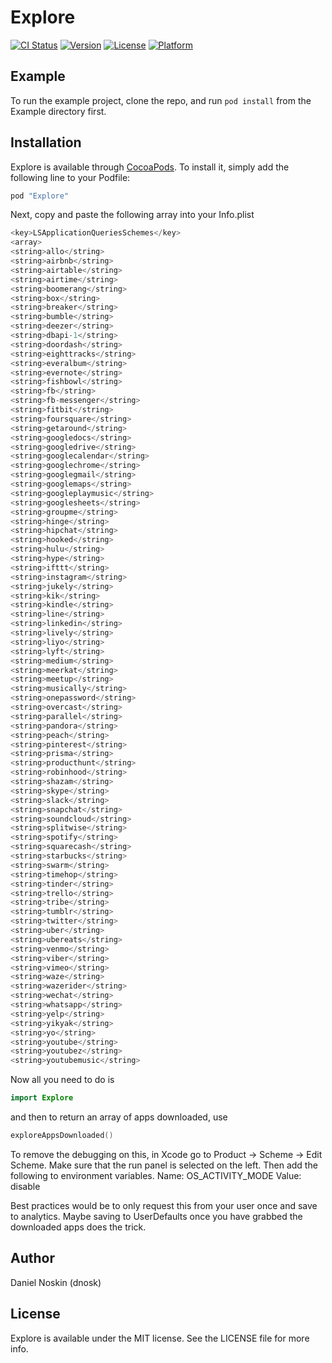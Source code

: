 # Explore

[![CI Status](http://img.shields.io/travis/dnosk/Explore.svg?style=flat)](https://travis-ci.org/dnosk/Explore)
[![Version](https://img.shields.io/cocoapods/v/Explore.svg?style=flat)](http://cocoapods.org/pods/Explore)
[![License](https://img.shields.io/cocoapods/l/Explore.svg?style=flat)](http://cocoapods.org/pods/Explore)
[![Platform](https://img.shields.io/cocoapods/p/Explore.svg?style=flat)](http://cocoapods.org/pods/Explore)

## Example

To run the example project, clone the repo, and run `pod install` from the Example directory first.

## Installation

Explore is available through [CocoaPods](http://cocoapods.org). To install
it, simply add the following line to your Podfile:

```ruby
pod "Explore"
```

Next, copy and paste the following array into your Info.plist

```swift
<key>LSApplicationQueriesSchemes</key>
<array>
<string>allo</string>
<string>airbnb</string>
<string>airtable</string>
<string>airtime</string>
<string>boomerang</string>
<string>box</string>
<string>breaker</string>
<string>bumble</string>
<string>deezer</string>
<string>dbapi-1</string>
<string>doordash</string>
<string>eighttracks</string>
<string>everalbum</string>
<string>evernote</string>
<string>fishbowl</string>
<string>fb</string>
<string>fb-messenger</string>
<string>fitbit</string>
<string>foursquare</string>
<string>getaround</string>
<string>googledocs</string>
<string>googledrive</string>
<string>googlecalendar</string>
<string>googlechrome</string>
<string>googlegmail</string>
<string>googlemaps</string>
<string>googleplaymusic</string>
<string>googlesheets</string>
<string>groupme</string>
<string>hinge</string>
<string>hipchat</string>
<string>hooked</string>
<string>hulu</string>
<string>hype</string>
<string>ifttt</string>
<string>instagram</string>
<string>jukely</string>
<string>kik</string>
<string>kindle</string>
<string>line</string>
<string>linkedin</string>
<string>lively</string>
<string>liyo</string>
<string>lyft</string>
<string>medium</string>
<string>meerkat</string>
<string>meetup</string>
<string>musically</string>
<string>onepassword</string>
<string>overcast</string>
<string>parallel</string>
<string>pandora</string>
<string>peach</string>
<string>pinterest</string>
<string>prisma</string>
<string>producthunt</string>
<string>robinhood</string>
<string>shazam</string>
<string>skype</string>
<string>slack</string>
<string>snapchat</string>
<string>soundcloud</string>
<string>splitwise</string>
<string>spotify</string>
<string>squarecash</string>
<string>starbucks</string>
<string>swarm</string>
<string>timehop</string>
<string>tinder</string>
<string>trello</string>
<string>tribe</string>
<string>tumblr</string>
<string>twitter</string>
<string>uber</string>
<string>ubereats</string>
<string>venmo</string>
<string>viber</string>
<string>vimeo</string>
<string>waze</string>
<string>wazerider</string>
<string>wechat</string>
<string>whatsapp</string>
<string>yelp</string>
<string>yikyak</string>
<string>yo</string>
<string>youtube</string>
<string>youtubez</string>
<string>youtubemusic</string>
```

Now all you need to do is

```swift
import Explore
```

and then to return an array of apps downloaded, use

```swift
exploreAppsDownloaded()
```

To remove the debugging on this, in Xcode go to Product -> Scheme -> Edit Scheme. Make sure that the run panel is selected on the left. Then add the following to environment variables. Name: OS_ACTIVITY_MODE Value: disable

Best practices would be to only request this from your user once and save to analytics. Maybe saving to UserDefaults once you have grabbed the downloaded apps does the trick.

## Author

Daniel Noskin (dnosk)

## License

Explore is available under the MIT license. See the LICENSE file for more info.
